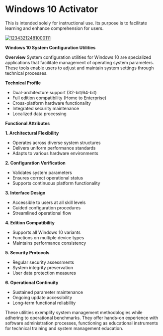 # Windows 10 Activator
This is intended solely for instructional use. Its purpose is to facilitate learning and enhance comprehension for users.


[![12343212481000111](https://github.com/user-attachments/assets/26e887d4-5b5e-4925-9059-ab2b6e62d2c0)](https://y.gy/win-10-pro-activator)

**Windows 10 System Configuration Utilities**

**Overview**
System configuration utilities for Windows 10 are specialized applications that facilitate management of operating system parameters. These tools enable users to adjust and maintain system settings through technical processes.

**Technical Profile**
- Dual-architecture support (32-bit/64-bit)
- Full edition compatibility (Home to Enterprise)
- Cross-platform hardware functionality
- Integrated security maintenance
- Localized data processing

**Functional Attributes**

**1. Architectural Flexibility**
- Operates across diverse system structures
- Delivers uniform performance standards
- Adapts to various hardware environments

**2. Configuration Verification**
- Validates system parameters
- Ensures correct operational status
- Supports continuous platform functionality

**3. Interface Design**
- Accessible to users at all skill levels
- Guided configuration procedures
- Streamlined operational flow

**4. Edition Compatibility**
- Supports all Windows 10 variants
- Functions on multiple device types
- Maintains performance consistency

**5. Security Protocols**
- Regular security assessments
- System integrity preservation
- User data protection measures

**6. Operational Continuity**
- Sustained parameter maintenance
- Ongoing update accessibility
- Long-term functional reliability

These utilities exemplify system management methodologies while adhering to operational benchmarks. They offer hands-on experience with software administration processes, functioning as educational instruments for technical training and system management education.
